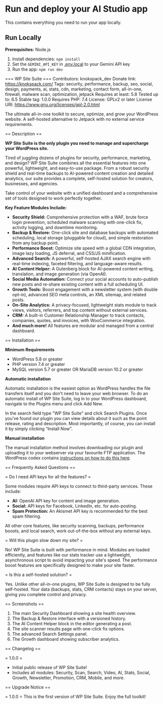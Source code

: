 # Run and deploy your AI Studio app

This contains everything you need to run your app locally.

## Run Locally

**Prerequisites:**  Node.js


1. Install dependencies:
   `npm install`
2. Set the `GEMINI_API_KEY` in [.env.local](.env.local) to your Gemini API key
3. Run the app:
   `npm run dev`

=== WP Site Suite ===
Contributors: knokspack_dev
Donate link: https://knokspack.com/
Tags: security, performance, backup, seo, social, design, payments, ai, stats, cdn, marketing, contact form, all-in-one, firewall, malware scan, optimization, jetpack
Requires at least: 5.8
Tested up to: 6.5
Stable tag: 1.0.0
Requires PHP: 7.4
License: GPLv2 or later
License URI: https://www.gnu.org/licenses/gpl-2.0.html

The ultimate all-in-one toolkit to secure, optimize, and grow your WordPress website. A self-hosted alternative to Jetpack with no external service requirements.

== Description ==

**WP Site Suite is the only plugin you need to manage and supercharge your WordPress site.**

Tired of juggling dozens of plugins for security, performance, marketing, and design? WP Site Suite combines all the essential features into one powerful, lightweight, and easy-to-use package. From a robust security shield and real-time backups to AI-powered content creation and detailed analytics, our suite provides a complete, self-hosted solution for creators, businesses, and agencies.

Take control of your website with a unified dashboard and a comprehensive set of tools designed to work perfectly together.

**Key Feature Modules Include:**

*   **Security Shield:** Comprehensive protection with a WAF, brute force login prevention, scheduled malware scanning with one-click fix, activity logging, and downtime monitoring.
*   **Backup & Restore:** One-click site and database backups with automated scheduling, local storage (pluggable for cloud), and simple restoration from any backup point.
*   **Performance Boost:** Optimize site speed with a global CDN integration, image lazy loading, JS deferral, and CSS/JS minification.
*   **Advanced Search:** A powerful, self-hosted AJAX search engine with real-time indexing, faceted filtering, and language-aware results.
*   **AI Content Helper:** A Gutenberg block for AI-powered content writing, translation, and image generation (via OpenAI).
*   **Social Media Automation:** Connect your social accounts to auto-publish new posts and re-share existing content with a full scheduling UI.
*   **Growth Tools:** Boost engagement with a newsletter system (with double opt-in), advanced SEO meta controls, an XML sitemap, and related posts.
*   **On-Site Analytics:** A privacy-focused, lightweight stats module to track views, visitors, referrers, and top content without external services.
*   **CRM:** A built-in Customer Relationship Manager to track contacts, companies, quotes, and invoices, with WooCommerce integration.
*   **And much more!** All features are modular and managed from a central dashboard.

== Installation ==

**Minimum Requirements**

*   WordPress 5.8 or greater
*   PHP version 7.4 or greater
*   MySQL version 5.7 or greater OR MariaDB version 10.2 or greater

**Automatic installation**

Automatic installation is the easiest option as WordPress handles the file transfers itself and you don’t need to leave your web browser. To do an automatic install of WP Site Suite, log in to your WordPress dashboard, navigate to the Plugins menu and click Add New.

In the search field type "WP Site Suite" and click Search Plugins. Once you’ve found our plugin you can view details about it such as the point release, rating and description. Most importantly, of course, you can install it by simply clicking “Install Now”.

**Manual installation**

The manual installation method involves downloading our plugin and uploading it to your webserver via your favourite FTP application. The WordPress codex contains [instructions on how to do this here](https://wordpress.org/support/article/managing-plugins/#manual-plugin-installation).

== Frequently Asked Questions ==

= Do I need API keys for all the features? =

Some modules require API keys to connect to third-party services. These include:
*   **AI:** OpenAI API key for content and image generation.
*   **Social:** API keys for Facebook, LinkedIn, etc. for auto-posting.
*   **Spam Protection:** An Akismet API key is recommended for the best spam filtering.

All other core features, like security scanning, backups, performance boosts, and local search, work out-of-the-box without any external keys.

= Will this plugin slow down my site? =

No! WP Site Suite is built with performance in mind. Modules are loaded efficiently, and features like our stats tracker use a lightweight, asynchronous script to avoid impacting your site's speed. The performance boost features are specifically designed to make your site faster.

= Is this a self-hosted solution? =

Yes. Unlike other all-in-one plugins, WP Site Suite is designed to be fully self-hosted. Your data (backups, stats, CRM contacts) stays on your server, giving you complete control and privacy.

== Screenshots ==

1.  The main Security Dashboard showing a site health overview.
2.  The Backup & Restore interface with a versioned history.
3.  The AI Content Helper block in the editor generating a post.
4.  The site scanner results page with one-click fix options.
5.  The advanced Search Settings panel.
6.  The Growth dashboard showing subscriber analytics.

== Changelog ==

= 1.0.0 =
*   Initial public release of WP Site Suite!
*   Includes all modules: Security, Scan, Search, Video, AI, Stats, Social, Growth, Newsletter, Promotion, CRM, Mobile, and more.

== Upgrade Notice ==

= 1.0.0 =
This is the first version of WP Site Suite. Enjoy the full toolkit!
